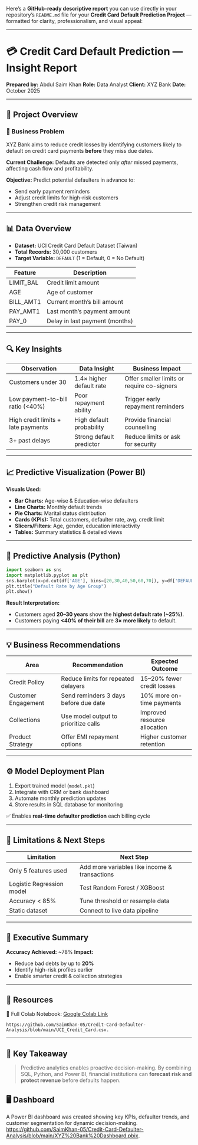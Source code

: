 Here’s a **GitHub-ready descriptive report** you can use directly in your repository’s `README.md` file for your **Credit Card Default Prediction Project** — formatted for clarity, professionalism, and visual appeal:

---

# 💳 Credit Card Default Prediction — Insight Report

**Prepared by:** Abdul Saim Khan
**Role:** Data Analyst
**Client:** XYZ Bank
**Date:** October 2025

---

## 📘 Project Overview

### 🧩 Business Problem

XYZ Bank aims to reduce credit losses by identifying customers likely to default on credit card payments **before** they miss due dates.

**Current Challenge:**
Defaults are detected only *after* missed payments, affecting cash flow and profitability.

**Objective:**
Predict potential defaulters in advance to:

* Send early payment reminders
* Adjust credit limits for high-risk customers
* Strengthen credit risk management

---

## 📊 Data Overview

* **Dataset:** UCI Credit Card Default Dataset (Taiwan)
* **Total Records:** 30,000 customers
* **Target Variable:** `DEFAULT` (1 = Default, 0 = No Default)

| Feature   | Description                    |
| --------- | ------------------------------ |
| LIMIT_BAL | Credit limit amount            |
| AGE       | Age of customer                |
| BILL_AMT1 | Current month’s bill amount    |
| PAY_AMT1  | Last month’s payment amount    |
| PAY_0     | Delay in last payment (months) |

---

## 🔍 Key Insights

| Observation                        | Data Insight             | Business Impact                            |
| ---------------------------------- | ------------------------ | ------------------------------------------ |
| Customers under 30                 | 1.4× higher default rate | Offer smaller limits or require co-signers |
| Low payment-to-bill ratio (<40%)   | Poor repayment ability   | Trigger early repayment reminders          |
| High credit limits + late payments | High default probability | Provide financial counselling              |
| 3+ past delays                     | Strong default predictor | Reduce limits or ask for security          |

---

## 📈 Predictive Visualization (Power BI)

**Visuals Used:**

* **Bar Charts:** Age-wise & Education-wise defaulters
* **Line Charts:** Monthly default trends
* **Pie Charts:** Marital status distribution
* **Cards (KPIs):** Total customers, defaulter rate, avg. credit limit
* **Slicers/Filters:** Age, gender, education interactivity
* **Tables:** Summary statistics & detailed views

---

## 🐍 Predictive Analysis (Python)

```python
import seaborn as sns
import matplotlib.pyplot as plt
sns.barplot(x=pd.cut(df['AGE'], bins=[20,30,40,50,60,70]), y=df['DEFAULT'])
plt.title("Default Rate by Age Group")
plt.show()
```

**Result Interpretation:**

* Customers aged **20–30 years** show the **highest default rate (~25%)**.
* Customers paying **<40% of their bill** are **3× more likely** to default.

---

## 💡 Business Recommendations

| Area                | Recommendation                        | Expected Outcome             |
| ------------------- | ------------------------------------- | ---------------------------- |
| Credit Policy       | Reduce limits for repeated delayers   | 15–20% fewer credit losses   |
| Customer Engagement | Send reminders 3 days before due date | 10% more on-time payments    |
| Collections         | Use model output to prioritize calls  | Improved resource allocation |
| Product Strategy    | Offer EMI repayment options           | Higher customer retention    |

---

## ⚙️ Model Deployment Plan

1. Export trained model (`model.pkl`)
2. Integrate with CRM or bank dashboard
3. Automate monthly prediction updates
4. Store results in SQL database for monitoring

✅ Enables **real-time defaulter prediction** each billing cycle

---

## 🚧 Limitations & Next Steps

| Limitation                | Next Step                                     |
| ------------------------- | --------------------------------------------- |
| Only 5 features used      | Add more variables like income & transactions |
| Logistic Regression model | Test Random Forest / XGBoost                  |
| Accuracy < 85%            | Tune threshold or resample data               |
| Static dataset            | Connect to live data pipeline                 |

---

## 🧾 Executive Summary

**Accuracy Achieved:** ~78%
**Impact:**

* Reduce bad debts by up to **20%**
* Identify high-risk profiles earlier
* Enable smarter credit & collection strategies

---

## 🔗 Resources

📄 Full Colab Notebook: [Google Colab Link](https://colab.research.google.com/drive/1zk1mQhbN24POsVmTskq6FlKHkkxdAH-N)

    https://github.com/SaimKhan-05/Credit-Card-Defaulter-Analysis/blob/main/UCI_Credit_Card.csv. 
---

## 🧠 Key Takeaway

> Predictive analytics enables proactive decision-making.
> By combining SQL, Python, and Power BI, financial institutions can **forecast risk and protect revenue** before defaults happen.

## 🖥️ Dashboard

A Power BI dashboard was created showing key KPIs, defaulter trends, and customer segmentation for dynamic decision-making. 
https://github.com/SaimKhan-05/Credit-Card-Defaulter-Analysis/blob/main/XYZ%20Bank%20Dashboard.pbix. 
 
